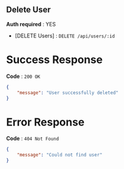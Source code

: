 ## Delete User

**Auth required** : YES

* [DELETE Users] : `DELETE /api/users/:id`

# Success Response

**Code** : `200 OK`

```json
{
    "message": "User successfully deleted"
}
```

# Error Response

**Code** : `404 Not Found`

```json
{
    "message": "Could not find user"
}
```